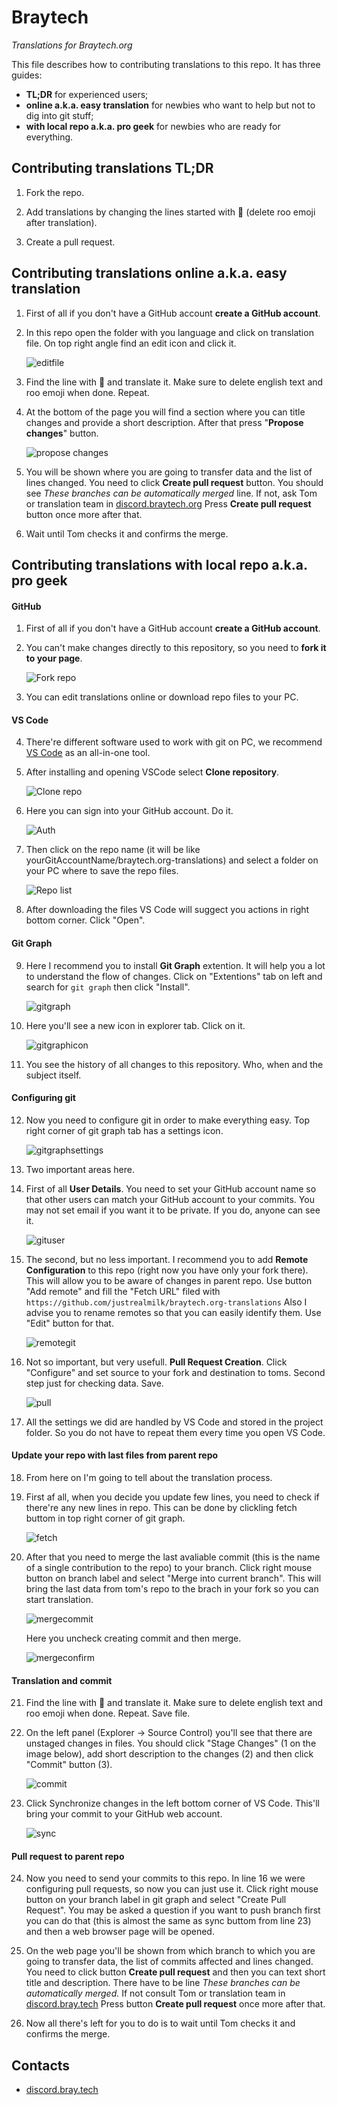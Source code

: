 # Braytech
_Translations for Braytech.org_

This file describes how to contributing translations to this repo. It has three guides:
- **TL;DR** for experienced users;
- **online a.k.a. easy translation** for newbies who want to help but not to dig into git stuff;
- **with local repo a.k.a. pro geek** for newbies who are ready for everything.


## Contributing translations TL;DR

1.  Fork the repo.

2.  Add translations by changing the lines started with 🦘 (delete roo emoji after translation).

3.  Create a pull request.


## Contributing translations online a.k.a. easy translation

1. First of all if you don't have a GitHub account __create a GitHub account__.

2. In this repo open the folder with you language and click on translation file.
On top right angle find an edit icon and click it.

   ![editfile](https://i.ibb.co/LvySBnX/2021-01-26-12-06-05.png)

3. Find the line with 🦘 and translate it. Make sure to delete english text and roo emoji when done. Repeat.

4. At the bottom of the page you will find a section where you can title changes and provide a short description. After that press "**Propose changes**" button.

   ![propose changes](https://i.ibb.co/vdFKgr2/2021-01-26-12-10-35.png)

5. You will be shown where you are going to transfer data and the list of lines changed.
You need to click **Create pull request** button.
You should see *These branches can be automatically merged* line. If not, ask Tom or translation team in [discord.braytech.org](https://discord.braytech.org)
Press **Create pull request** button once more after that.

6. Wait until Tom checks it and confirms the merge.

## Contributing translations with local repo a.k.a. pro geek

#### GitHub

1. First of all if you don't have a GitHub account __create a GitHub account__.

2. You can't make changes directly to this repository, so you need to __fork it to your page__.

   ![Fork repo](https://i.ibb.co/4Pk6FGX/2021-01-25-03-16-24.png)

3. You can edit translations online or download repo files to your PC.

#### VS Code

4. There're different software used to work with git on PC, we recommend [VS Code](https://code.visualstudio.com/) as an all-in-one tool.

5. After installing and opening VSCode select **Clone repository**.

   ![Clone repo](https://i.ibb.co/x6h5TWf/2021-01-25-03-31-17.png)

6. Here you can sign into your GitHub account. Do it.

   ![Auth](https://i.ibb.co/b3gCXmS/2021-01-25-03-34-24.png)

7. Then click on the repo name (it will be like yourGitAccountName/braytech.org-translations) and select a folder on your PC where to save the repo files.

   ![Repo list](https://i.ibb.co/jzGH96d/2021-01-25-03-34-36.png)

8. After downloading the files VS Code will suggect you actions in right bottom corner. Click "Open".

#### Git Graph

9. Here I recommend you to install **Git Graph** extention. It will help you a lot to understand the flow of changes.
Click on "Extentions" tab on left and search for `git graph` then click "Install".

   ![gitgraph](https://i.ibb.co/Wgchg77/2021-01-25-03-43-00.png)

10. Here you'll see a new icon in explorer tab. Click on it.

    ![gitgraphicon](https://i.ibb.co/7GFnN2p/2021-01-25-03-47-38.png)

11. You see the history of all changes to this repository. Who, when and the subject itself.

#### Configuring git

12. Now you need to configure git in order to make everything easy. Top right corner of git graph tab has a settings icon.

    ![gitgraphsettings](https://i.ibb.co/9vqwtwT/2021-01-25-03-55-51.png)

13. Two important areas here.

14. First of all **User Details**.
You need to set your GitHub account name so that other users can match your GitHub account to your commits.
You may not set email if you want it to be private. If you do, anyone can see it.

    ![gituser](https://i.ibb.co/2nWbH6D/2021-01-25-04-04-47.png)

15. The second, but no less important. I recommend you to add **Remote Configuration** to this repo (right now you have only your fork there). This will allow you to be aware of changes in parent repo. Use button "Add remote" and fill the "Fetch URL" filed with `https://github.com/justrealmilk/braytech.org-translations`
Also I advise you to rename remotes so that you can easily identify them. Use "Edit" button for that.

    ![remotegit](https://i.ibb.co/0fswtSD/2021-01-25-04-15-54.png)

16. Not so important, but very usefull. **Pull Request Creation**.
Click "Configure" and set source to your fork and destination to toms. Second step just for checking data. Save.

    ![pull](https://i.ibb.co/Tq5kmXh/2021-01-25-04-54-22.png)

17. All the settings we did are handled by VS Code and stored in the project folder. So you do not have to repeat them every time you open VS Code.

#### Update your repo with last files from parent repo

18. From here on I'm going to tell about the translation process.

19. First af all, when you decide you update few lines, you need to check if there're any new lines in repo.
This can be done by clickling fetch buttom in top right corner of git graph.

    ![fetch](https://i.ibb.co/WVykrsp/2021-01-25-04-35-15.png)

20. After that you need to merge the last avaliable commit (this is the name of a single contribution to the repo) to your branch.
Click right mouse button on branch label and select "Merge into current branch".
This will bring the last data from tom's repo to the brach in your fork so you can start translation.

    ![mergecommit](https://cdn.discordapp.com/attachments/604182196319944704/770585175260266536/unknown.png)

    Here you uncheck creating commit and then merge.

    ![mergeconfirm](https://media.discordapp.net/attachments/604182196319944704/770585327651913768/unknown.png)

#### Translation and commit

21. Find the line with 🦘 and translate it. Make sure to delete english text and roo emoji when done. Repeat. Save file.

22. On the left panel (Explorer -> Source Control) you'll see that there are unstaged changes in files.
You should click "Stage Changes" (1 on the image below), add short description to the changes (2) and then click "Commit" button (3).

    ![commit](https://i.ibb.co/2j15n25/2021-01-25-04-48-37.png)

23. Click Synchronize changes in the left bottom corner of VS Code. This'll bring your commit to your GitHub web account.

    ![sync](https://i.ibb.co/3rst2Qv/2021-01-25-04-59-22.png)

#### Pull request to parent repo

24. Now you need to send your commits to this repo. In line 16 we were configuring pull requests, so now you can just use it.
Click right mouse button on your branch label in git graph and select "Create Pull Request".
You may be asked a question if you want to push branch first you can do that (this is almost the same as sync buttom from line 23) and then a web browser page will be opened.

25. On the web page you'll be shown from which branch to which you are going to transfer data, the list of commits affected and lines changed.
You need to click button **Create pull request** and then you can text short title and description.
There have to be line *These branches can be automatically merged.* If not consult Tom or translation team in [discord.bray.tech](https://discord.bray.tech)
Press button **Create pull request** once more after that.

26. Now all there's left for you to do is to wait until Tom checks it and confirms the merge.

## Contacts

* [discord.bray.tech](https://discord.bray.tech)
